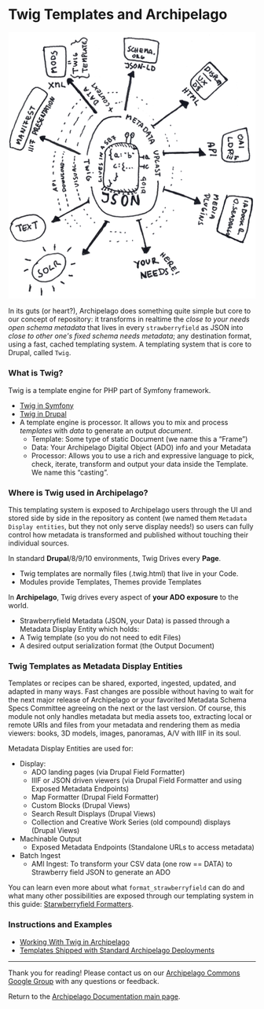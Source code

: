 # Twig Templates and Archipelago

![ADOlife](../imgs/jsonupcaststar.png)

In its guts (or heart?), Archipelago does something quite simple but core to our concept of repository: it transforms in realtime the _close to your needs open schema metadata_ that lives in every `strawberryfield` as JSON into _close to other one's fixed schema needs metadata_; any destination format, using a fast, cached templating system. A templating system that is core to Drupal, called `Twig`.

### What is Twig?
Twig is a template engine for PHP part of Symfony framework.
- [Twig in Symfony](https://twig.symfony.com)
- [Twig in Drupal](https://www.drupal.org/docs/theming-drupal/twig-in-drupal)
- A template engine is processor. It allows you to mix and process _templates_ with _data_ to generate an output _document_.
	- Template: Some type of static Document (we name this a “Frame”)
	- Data: Your Archipelago Digital Object (ADO) info and your Metadata
	- Processor: Allows you to use a rich and expressive language to pick, check, iterate, transform and output your data inside the Template. We name this “casting”.
		
### Where is Twig used in Archipelago?
This templating system is exposed to Archipelago users through the UI and stored side by side in the repository as content (we named them `Metadata Display entities`, but they not only serve display needs!) so users can fully control how metadata is transformed and published without touching their individual sources.

In standard **Drupal**/8/9/10 environments, Twig Drives every **Page**.
- Twig templates are normally files (.twig.html) that live in your Code.
- Modules provide Templates, Themes provide Templates

In **Archipelago**, Twig drives every aspect of **your ADO exposure** to the world.
- Strawberryfield Metadata (JSON, your Data) is passed through a Metadata Display Entity which holds:
- A Twig template (so you do not need to edit Files)
- A desired output serialization format (the Output Document)

### Twig Templates as Metadata Display Entities
Templates or recipes can be shared, exported, ingested, updated, and adapted in many ways. Fast changes are possible without having to wait for the next major release of Archipelago or your favorited Metadata Schema Specs Committee agreeing on the next or the last version. Of course, this module not only handles metadata but media assets too, extracting local or remote URIs and files from your metadata and rendering them as media viewers: books, 3D models, images, panoramas, A/V with IIIF in its soul.

Metadata Display Entities are used for:
- Display:
	- ADO landing pages (via Drupal Field Formatter)
	- IIIF or JSON driven viewers (via Drupal Field Formatter and using Exposed Metadata Endpoints)
	- Map Formatter (Drupal Field Formatter)
	- Custom Blocks (Drupal Views)
	- Search Result Displays (Drupal Views)
	- Collection and Creative Work Series (old compound) displays (Drupal Views)
- Machinable Output
	- Exposed Metadata Endpoints (Standalone URLs to access metadata)
- Batch Ingest
	- AMI Ingest: To transform your CSV data (one row == DATA) to Strawberry field JSON to generate an ADO

You can learn even more about what `format_strawberryfield` can do and what many other possibilities are exposed through our templating system in this guide: [Starwberryfield Formatters](strawberryfield-formatters.md).

### Instructions and Examples
- [Working With Twig in Archipelago](../docs/workingtwigs.md)
- [Templates Shipped with Standard Archipelago Deployments](https://github.com/esmero/archipelago-deployment/tree/1.0.0-RC2/d8content/metadatadisplays)

---

Thank you for reading! Please contact us on our [Archipelago Commons Google Group](https://groups.google.com/forum/#!forum/archipelago-commons) with any questions or feedback.

Return to the [Archipelago Documentation main page](../README.md).
